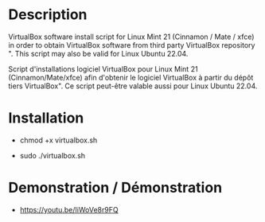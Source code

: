 # Description
VirtualBox software install script for Linux Mint 21 (Cinnamon / Mate / xfce) in order to obtain VirtualBox software from third party VirtualBox repository ". This script may also be valid for Linux Ubuntu 22.04.

Script d'installations logiciel VirtualBox pour Linux Mint 21 (Cinnamon/Mate/xfce) afin d'obtenir le logiciel VirtualBox à partir du dépôt tiers VirtualBox". Ce script peut-être valable aussi pour Linux Ubuntu 22.04.


# Installation
- chmod +x virtualbox.sh

- sudo ./virtualbox.sh

# Demonstration / Démonstration

- https://youtu.be/IiWoVe8r9FQ
